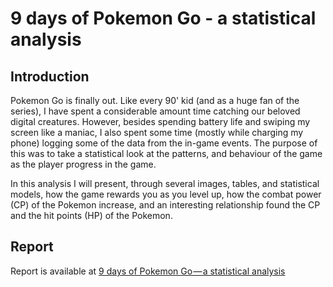 # 9 days of Pokemon Go - a statistical analysis

## Introduction

Pokemon Go is finally out. Like every 90' kid (and as a huge fan of the series), I have spent a considerable amount time catching our beloved digital creatures. However, besides spending battery life and swiping my screen like a maniac, I also spent
some time (mostly while charging my phone) logging some of the data from the
in-game events. The purpose of this was to take a statistical look at the patterns, and
behaviour of the game as the player progress in the game.

In this analysis I will present, through several images, tables, and statistical models, how the game rewards you as you level up, how the combat power (CP) of the
Pokemon increase, and an interesting relationship found the CP and the hit points
(HP) of the Pokemon.

## Report

Report is available at [9 days of Pokemon Go — a statistical analysis](https://juandes.com/9-days-of-pokemon-go-a-statistical-analysis-3bbad8aaedc2#.xuxs32nnz)
